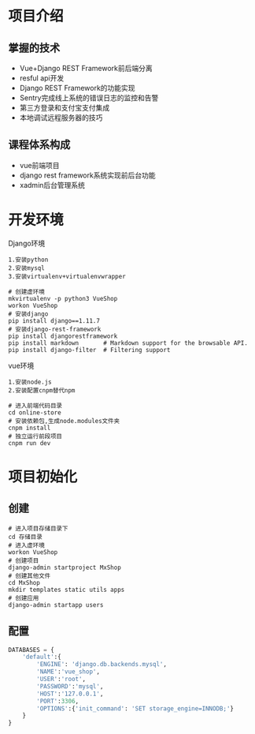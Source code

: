 # 项目介绍

## 掌握的技术

- Vue+Django REST Framework前后端分离
- resful api开发
- Django REST Framework的功能实现
- Sentry完成线上系统的错误日志的监控和告警
- 第三方登录和支付宝支付集成
- 本地调试远程服务器的技巧

## 课程体系构成

- vue前端项目
- django rest framework系统实现前后台功能
- xadmin后台管理系统

# 开发环境

Django环境

```shell
1.安装python
2.安装mysql
3.安装virtualenv+virtualenvwrapper

# 创建虚环境
mkvirtualenv -p python3 VueShop
workon VueShop
# 安装django
pip install django==1.11.7
# 安装django-rest-framework
pip install djangorestframework
pip install markdown       # Markdown support for the browsable API.
pip install django-filter  # Filtering support
```

vue环境

```shell
1.安装node.js
2.安装配置cnpm替代npm

# 进入前端代码目录
cd online-store
# 安装依赖包,生成node.modules文件夹
cnpm install
# 独立运行前段项目
cnpm run dev
```

# 项目初始化

## 创建

```shell
# 进入项目存储目录下
cd 存储目录
# 进入虚环境
workon VueShop
# 创建项目
django-admin startproject MxShop
# 创建其他文件
cd MxShop
mkdir templates static utils apps
# 创建应用
django-admin startapp users
```

## 配置

```python
DATABASES = {
    'default':{
        'ENGINE': 'django.db.backends.mysql',
        'NAME':'vue_shop',
        'USER':'root',
        'PASSWORD':'mysql',
        'HOST':'127.0.0.1',
        'PORT':3306,
        'OPTIONS':{'init_command': 'SET storage_engine=INNODB;'}
    }
}
```







